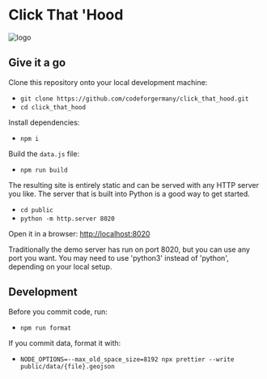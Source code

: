 # Click That 'Hood

![logo](public/images/logo.png?raw=)

## Give it a go

Clone this repository onto your local development machine:

- `git clone https://github.com/codeforgermany/click_that_hood.git`
- `cd click_that_hood`

Install dependencies:

- `npm i`

Build the `data.js` file:

- `npm run build`

The resulting site is entirely static and can be served with any HTTP server you like.
The server that is built into Python is a good way to get started.

- `cd public`
- `python -m http.server 8020`

Open it in a browser: <http://localhost:8020>

Traditionally the demo server has run on port 8020, but you can use any port you want. You may need to use 'python3' instead of 'python', depending on your local setup.

## Development

Before you commit code, run:

- `npm run format`

If you commit data, format it with:

- `NODE_OPTIONS=--max_old_space_size=8192 npx prettier --write public/data/{file}.geojson`
